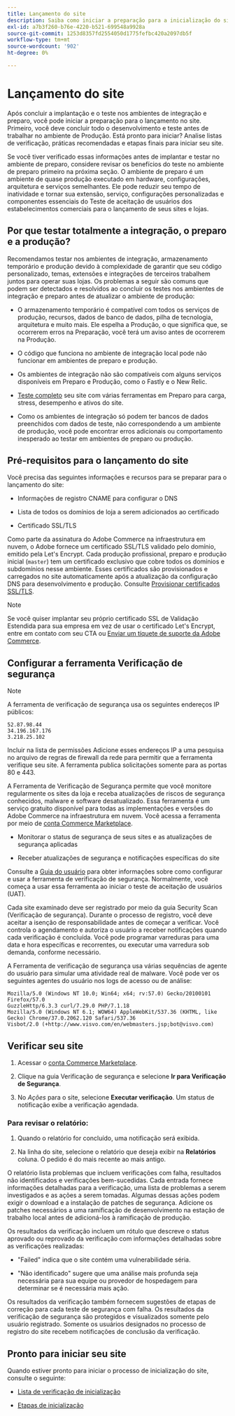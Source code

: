 ```yaml
---
title: Lançamento do site
description: Saiba como iniciar a preparação para a inicialização do site.
exl-id: a7b3f260-b76e-4220-b521-699548a9928a
source-git-commit: 1253d8357fd2554050d1775fefbc420a2097db5f
workflow-type: tm+mt
source-wordcount: '902'
ht-degree: 0%

---
```


# Lançamento do site

Após concluir a implantação e o teste nos ambientes de integração e preparo, você pode iniciar a preparação para o lançamento no site. Primeiro, você deve concluir todo o desenvolvimento e teste antes de trabalhar no ambiente de Produção. Está pronto para iniciar? Analise listas de verificação, práticas recomendadas e etapas finais para iniciar seu site.

Se você tiver verificado essas informações antes de implantar e testar no ambiente de preparo, considere revisar os benefícios do teste no ambiente de preparo primeiro na próxima seção. O ambiente de preparo é um ambiente de quase produção executado em hardware, configurações, arquitetura e serviços semelhantes. Ele pode reduzir seu tempo de inatividade e tornar sua extensão, serviço, configurações personalizadas e componentes essenciais do Teste de aceitação de usuários dos estabelecimentos comerciais para o lançamento de seus sites e lojas.

## Por que testar totalmente a integração, o preparo e a produção?

Recomendamos testar nos ambientes de integração, armazenamento temporário e produção devido à complexidade de garantir que seu código personalizado, temas, extensões e integrações de terceiros trabalhem juntos para operar suas lojas. Os problemas a seguir são comuns que podem ser detectados e resolvidos ao concluir os testes nos ambientes de integração e preparo antes de atualizar o ambiente de produção:

- O armazenamento temporário é compatível com todos os serviços de produção, recursos, dados de banco de dados, pilha de tecnologia, arquitetura e muito mais. Ele espelha a Produção, o que significa que, se ocorrerem erros na Preparação, você terá um aviso antes de ocorrerem na Produção.

- O código que funciona no ambiente de integração local pode não funcionar em ambientes de preparo e produção.

- Os ambientes de integração não são compatíveis com alguns serviços disponíveis em Preparo e Produção, como o Fastly e o New Relic.

- [Teste completo](../test/guidance.md) seu site com várias ferramentas em Preparo para carga, stress, desempenho e ativos do site.

- Como os ambientes de integração só podem ter bancos de dados preenchidos com dados de teste, não correspondendo a um ambiente de produção, você pode encontrar erros adicionais ou comportamento inesperado ao testar em ambientes de preparo ou produção.

## Pré-requisitos para o lançamento do site

Você precisa das seguintes informações e recursos para se preparar para o lançamento do site:

- Informações de registro CNAME para configurar o DNS

- Lista de todos os domínios de loja a serem adicionados ao certificado

- Certificado SSL/TLS

Como parte da assinatura do Adobe Commerce na infraestrutura em nuvem, o Adobe fornece um certificado SSL/TLS validado pelo domínio, emitido pela Let&#39;s Encrypt. Cada produção profissional, preparo e produção inicial (`master`) tem um certificado exclusivo que cobre todos os domínios e subdomínios nesse ambiente. Esses certificados são provisionados e carregados no site automaticamente após a atualização da configuração DNS para desenvolvimento e produção. Consulte [Provisionar certificados SSL/TLS](../cdn/fastly-configuration.md#provision-ssltls-certificates).

>[!NOTE]
>
>Se você quiser implantar seu próprio certificado SSL de Validação Estendida para sua empresa em vez de usar o certificado Let&#39;s Encrypt, entre em contato com seu CTA ou [Enviar um tíquete de suporte da Adobe Commerce](https://experienceleague.adobe.com/docs/commerce-knowledge-base/kb/help-center-guide/magento-help-center-user-guide.html#submit-ticket).

## Configurar a ferramenta Verificação de segurança

>[!NOTE]
>
>A ferramenta de verificação de segurança usa os seguintes endereços IP públicos:
>
>```text
>52.87.98.44
>34.196.167.176
>3.218.25.102
>```
>
>Incluir na lista de permissões Adicione esses endereços IP a uma pesquisa no arquivo de regras de firewall da rede para permitir que a ferramenta verifique seu site. A ferramenta publica solicitações somente para as portas 80 e 443.

A Ferramenta de Verificação de Segurança permite que você monitore regularmente os sites da loja e receba atualizações de riscos de segurança conhecidos, malware e software desatualizado. Essa ferramenta é um serviço gratuito disponível para todas as implementações e versões do Adobe Commerce na infraestrutura em nuvem. Você acessa a ferramenta por meio de [conta Commerce Marketplace](https://account.magento.com/customer/account/login).

- Monitorar o status de segurança de seus sites e as atualizações de segurança aplicadas

- Receber atualizações de segurança e notificações específicas do site

Consulte a [Guia do usuário](https://docs.magento.com/user-guide/magento/security-scan.html) para obter informações sobre como configurar e usar a ferramenta de verificação de segurança. Normalmente, você começa a usar essa ferramenta ao iniciar o teste de aceitação de usuários (UAT).

Cada site examinado deve ser registrado por meio da guia Security Scan (Verificação de segurança). Durante o processo de registro, você deve aceitar a isenção de responsabilidade antes de começar a verificar. Você controla o agendamento e autoriza o usuário a receber notificações quando cada verificação é concluída. Você pode programar varreduras para uma data e hora específicas e recorrentes, ou executar uma varredura sob demanda, conforme necessário.

A Ferramenta de verificação de segurança usa várias sequências de agente do usuário para simular uma atividade real de malware. Você pode ver os seguintes agentes do usuário nos logs de acesso ou de análise:

```text
Mozilla/5.0 (Windows NT 10.0; Win64; x64; rv:57.0) Gecko/20100101 Firefox/57.0
GuzzleHttp/6.3.3 curl/7.29.0 PHP/7.1.18
Mozilla/5.0 (Windows NT 6.1; WOW64) AppleWebKit/537.36 (KHTML, like Gecko) Chrome/37.0.2062.120 Safari/537.36
Visbot/2.0 (+http://www.visvo.com/en/webmasters.jsp;bot@visvo.com)
```

## Verificar seu site

1. Acessar o [conta Commerce Marketplace](https://account.magento.com/customer/account/login).

1. Clique na guia Verificação de segurança e selecione **Ir para Verificação de Segurança**.

1. No _Ações_ para o site, selecione **Executar verificação**. Um status de notificação exibe a verificação agendada.

### Para revisar o relatório:

1. Quando o relatório for concluído, uma notificação será exibida.

1. Na linha do site, selecione o relatório que deseja exibir na **Relatórios** coluna. O pedido é do mais recente ao mais antigo.

O relatório lista problemas que incluem verificações com falha, resultados não identificados e verificações bem-sucedidas. Cada entrada fornece informações detalhadas para a verificação, uma lista de problemas a serem investigados e as ações a serem tomadas. Algumas dessas ações podem exigir o download e a instalação de patches de segurança. Adicione os patches necessários a uma ramificação de desenvolvimento na estação de trabalho local antes de adicioná-los à ramificação de produção.

Os resultados da verificação incluem um rótulo que descreve o status aprovado ou reprovado da verificação com informações detalhadas sobre as verificações realizadas:

- &quot;Failed&quot; indica que o site contém uma vulnerabilidade séria.

- &quot;Não identificado&quot; sugere que uma análise mais profunda seja necessária para sua equipe ou provedor de hospedagem para determinar se é necessária mais ação.

Os resultados da verificação também fornecem sugestões de etapas de correção para cada teste de segurança com falha. Os resultados da verificação de segurança são protegidos e visualizados somente pelo usuário registrado. Somente os usuários designados no processo de registro do site recebem notificações de conclusão da verificação.

## Pronto para iniciar seu site

Quando estiver pronto para iniciar o processo de inicialização do site, consulte o seguinte:

- [Lista de verificação de inicialização](checklist.md)

- [Etapas de inicialização](steps.md)
